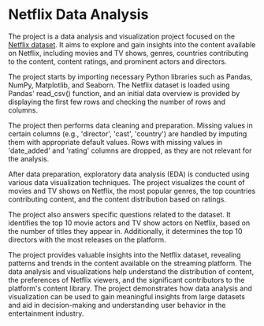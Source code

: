 # Netflix Data Analysis

The project is a data analysis and visualization project focused on the [Netflix dataset]([url](https://www.kaggle.com/datasets/shivamb/netflix-shows)). It aims to explore and gain insights into the content available on Netflix, including movies and TV shows, genres, countries contributing to the content, content ratings, and prominent actors and directors.

The project starts by importing necessary Python libraries such as Pandas, NumPy, Matplotlib, and Seaborn. The Netflix dataset is loaded using Pandas' read_csv() function, and an initial data overview is provided by displaying the first few rows and checking the number of rows and columns.

The project then performs data cleaning and preparation. Missing values in certain columns (e.g., 'director', 'cast', 'country') are handled by imputing them with appropriate default values. Rows with missing values in 'date_added' and 'rating' columns are dropped, as they are not relevant for the analysis.

After data preparation, exploratory data analysis (EDA) is conducted using various data visualization techniques. The project visualizes the count of movies and TV shows on Netflix, the most popular genres, the top countries contributing content, and the content distribution based on ratings.

The project also answers specific questions related to the dataset. It identifies the top 10 movie actors and TV show actors on Netflix, based on the number of titles they appear in. Additionally, it determines the top 10 directors with the most releases on the platform.

The project provides valuable insights into the Netflix dataset, revealing patterns and trends in the content available on the streaming platform. The data analysis and visualizations help understand the distribution of content, the preferences of Netflix viewers, and the significant contributors to the platform's content library. The project demonstrates how data analysis and visualization can be used to gain meaningful insights from large datasets and aid in decision-making and understanding user behavior in the entertainment industry.
